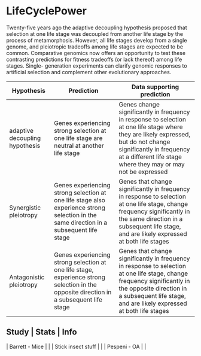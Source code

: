 # LifeCyclePower

Twenty-five years ago the adaptive decoupling hypothesis proposed that selection at one life stage was decoupled from another life stage by the process of metamorphosis. However, all life stages develop from a single genome, and pleiotropic tradeoffs among life stages are expected to be common. Comparative genomics now offers an opportunity to test these contrasting predictions  for fitness tradeoffs (or lack thereof) among life stages. Single- generation experiments can clarify genomic responses to artificial selection and complement other evolutionary approaches.


| Hypothesis | Prediction | Data supporting prediction | 
| -----------|-------------|-----------------|
| adaptive decoupling hypothesis | Genes experiencing strong selection at one life stage are neutral at another life stage | Genes change significantly in frequency in response to selection at one life stage where they are likely expressed, but do not change significantly in frequency at a different life stage where they may or may not be expressed |
| Synergistic pleiotropy | Genes experiencing strong selection at one life stage also experience strong selection in the same direction in a subsequent life stage | Genes that change significantly in frequency in response to selection at one life stage, change frequency significantly in the same direction in a subsequent life stage, and are likely expressed at both life stages |
| Antagonistic pleiotropy | Genes experiencing strong selection at one life stage, experience strong selection in the opposite direction in a subsequent life stage | Genes that change significantly in frequency in response to selection at one life stage, change frequency significantly in the opposite direction in a subsequent life stage, and are likely expressed at both life stages |

Study | Stats | Info
-----------------------------------------
| Barrett - Mice | |
| Stick insect stuff | |
| Pespeni - OA | |
